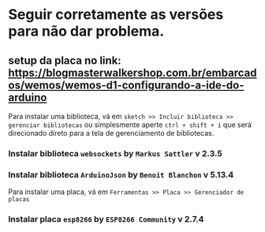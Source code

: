 # Seguir corretamente as versões para não dar problema.

## setup da placa no link: https://blogmasterwalkershop.com.br/embarcados/wemos/wemos-d1-configurando-a-ide-do-arduino

Para instalar uma biblioteca, vá em `sketch >> Incluir biblioteca >> gerenciar bibliotecas` ou simplesmente aperte `ctrl + shift + i` que será direcionado direto para a tela de gerenciamento de bibliotecas.

### Instalar biblioteca `websockets` by `Markus Sattler` v 2.3.5

### Instalar biblioteca `ArduinoJson` by `Benoit Blanchon` v 5.13.4

Para instalar uma placa, vá em `Ferramentas >> Placa >> Gerenciador de placas`

### Instalar placa `esp8266` by `ESP8266 Community` v 2.7.4

